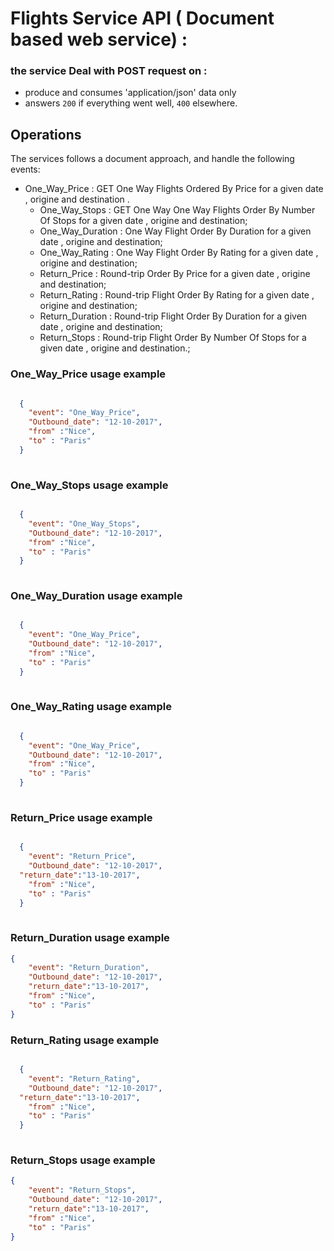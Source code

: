 # Flights Service API ( Document based web service) :


### the service Deal with POST request on : 
 - produce and consumes 'application/json' data only 
 - answers `200` if everything went well, `400` elsewhere.

## Operations 

The services follows a document approach, and handle the following events:


  - One_Way_Price : GET One Way Flights Ordered By Price for a given date , origine and destination .
	- One_Way_Stops : GET One Way One Way Flights Order By Number Of Stops for a given date , origine and destination;
	- One_Way_Duration : One Way Flight Order By Duration for a given date , origine and destination;
	- One_Way_Rating : One Way Flight Order By Rating for a given date , origine and destination;
	- Return_Price : Round-trip Order By Price for a given date , origine and destination;
	- Return_Rating : Round-trip Flight Order By Rating for a given date , origine and destination;
	- Return_Duration : Round-trip Flight Order By Duration for a given date , origine and destination;
	- Return_Stops : Round-trip Flight Order By Number Of Stops for a given date , origine and destination.;

### One_Way_Price usage example

```json

  {
	"event": "One_Way_Price",
	"Outbound_date": "12-10-2017",
	"from" :"Nice",
	"to" : "Paris"
  }
 
```

### One_Way_Stops usage example

```json

  {
	"event": "One_Way_Stops",
	"Outbound_date": "12-10-2017",
	"from" :"Nice",
	"to" : "Paris"
  }
 
```
### One_Way_Duration usage example

```json

  {
	"event": "One_Way_Price",
	"Outbound_date": "12-10-2017",
	"from" :"Nice",
	"to" : "Paris"
  }
 
```
### One_Way_Rating usage example

```json

  {
	"event": "One_Way_Price",
	"Outbound_date": "12-10-2017",
	"from" :"Nice",
	"to" : "Paris"
  }
 
```
### Return_Price usage example

```json

  {
	"event": "Return_Price",
	"Outbound_date": "12-10-2017",
  "return_date":"13-10-2017",
	"from" :"Nice",
	"to" : "Paris"
  }
 
```
### Return_Duration usage example

```json
{
	"event": "Return_Duration",
	"Outbound_date": "12-10-2017",
	"return_date":"13-10-2017",
	"from" :"Nice",
	"to" : "Paris"
}
```
### Return_Rating usage example

```json

  {
	"event": "Return_Rating",
	"Outbound_date": "12-10-2017",
  "return_date":"13-10-2017",
	"from" :"Nice",
	"to" : "Paris"
  }
 
```
### Return_Stops usage example

```json
{
	"event": "Return_Stops",
	"Outbound_date": "12-10-2017",
	"return_date":"13-10-2017",
	"from" :"Nice",
	"to" : "Paris"
}
```
